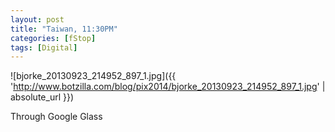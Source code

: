 ```yaml
---
layout: post
title: "Taiwan, 11:30PM"
categories: [fStop]
tags: [Digital]
---
```



![bjorke_20130923_214952_897_1.jpg]({{ 'http://www.botzilla.com/blog/pix2014/bjorke_20130923_214952_897_1.jpg' | absolute_url }})

Through Google Glass

